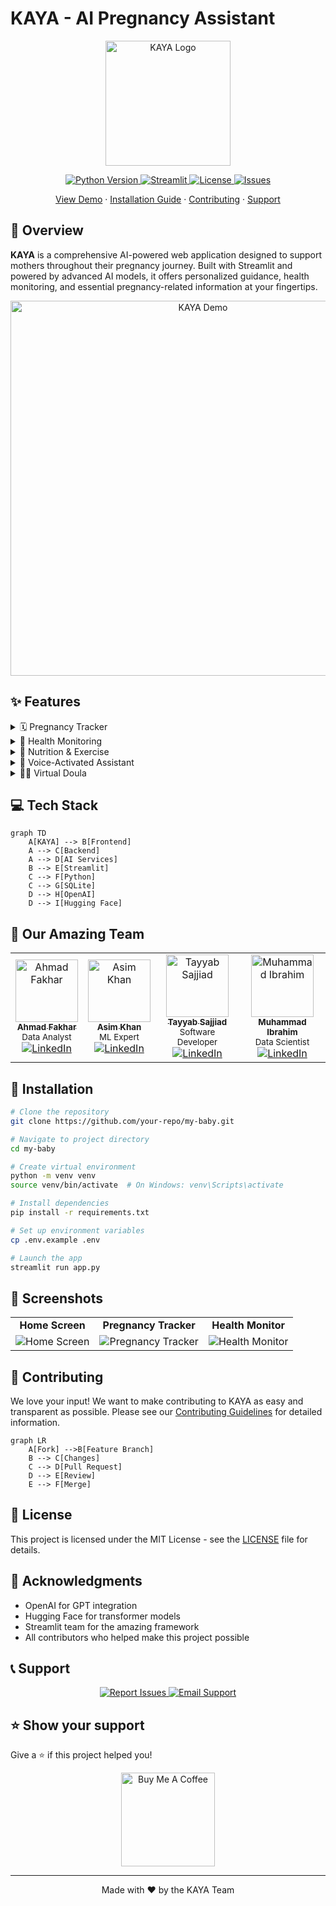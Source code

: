# KAYA - AI Pregnancy Assistant

<p align="center">
    <img src="path_to_your_logo.png" alt="KAYA Logo" width="200"/>
</p>

<p align="center">
    <a href="https://www.python.org/downloads/">
        <img src="https://img.shields.io/badge/Python-3.8%2B-blue?style=for-the-badge&logo=python&logoColor=white" alt="Python Version"/>
    </a>
    <a href="https://streamlit.io">
        <img src="https://img.shields.io/badge/Streamlit-1.28%2B-FF4B4B?style=for-the-badge&logo=streamlit&logoColor=white" alt="Streamlit"/>
    </a>
    <a href="LICENSE">
        <img src="https://img.shields.io/badge/License-MIT-green?style=for-the-badge" alt="License"/>
    </a>
    <a href="https://github.com/your-repo/my-baby/issues">
        <img src="https://img.shields.io/github/issues/your-repo/my-baby?style=for-the-badge" alt="Issues"/>
    </a>
</p>

<p align="center">
    <a href="#demo">View Demo</a>
    ·
    <a href="#installation">Installation Guide</a>
    ·
    <a href="#contributing">Contributing</a>
    ·
    <a href="#support">Support</a>
</p>

## 🌟 Overview

**KAYA** is a comprehensive AI-powered web application designed to support mothers throughout their pregnancy journey. Built with Streamlit and powered by advanced AI models, it offers personalized guidance, health monitoring, and essential pregnancy-related information at your fingertips.

<p align="center">
    <img src="path_to_demo.gif" alt="KAYA Demo" width="600"/>
</p>

## ✨ Features

<details>
<summary>🗓️ Pregnancy Tracker</summary>
<br>
• Week-by-week development tracking<br>
• Important milestone notifications<br>
• Customized pregnancy timeline<br>
• Baby growth visualization
</details>

<details>
<summary>🏥 Health Monitoring</summary>
<br>
• Mental health assessment and tips<br>
• Physical symptom checker<br>
• Automated health alerts<br>
• Mood tracking and analysis
</details>

<details>
<summary>🥗 Nutrition & Exercise</summary>
<br>
• Trimester-specific meal plans<br>
• Safe exercise routines<br>
• Nutritional recommendations<br>
• Customized workout schedules
</details>

<details>
<summary>🎤 Voice-Activated Assistant</summary>
<br>
• Hands-free interaction<br>
• Voice command support<br>
• Natural language processing<br>
• Multi-language support
</details>

<details>
<summary>👩‍⚕️ Virtual Doula</summary>
<br>
• Labor preparation guidance<br>
• Postpartum care information<br>
• 24/7 AI-powered support<br>
• Emergency protocol assistance
</details>

## 💻 Tech Stack

```mermaid
graph TD
    A[KAYA] --> B[Frontend]
    A --> C[Backend]
    A --> D[AI Services]
    B --> E[Streamlit]
    C --> F[Python]
    C --> G[SQLite]
    D --> H[OpenAI]
    D --> I[Hugging Face]
```

## 👥 Our Amazing Team
<center>
<table>
<tr>
    <td align="center">
        <a href="https://github.com/Ahmad-Fakhar">
            <img src="https://github.com/Ahmad-Fakhar.png" width="100px;" alt="Ahmad Fakhar"/><br />
            <sub><b>Ahmad Fakhar</b></sub>
        </a>
        <br />
        <sub>Data Analyst</sub>
        <br />
        <a href="https://www.linkedin.com/in/ahmad-fakhar-357742258/">
            <img src="https://img.shields.io/badge/-LinkedIn-blue?style=flat-square&logo=linkedin" alt="LinkedIn"/>
        </a>
    </td>
    <td align="center">
        <a href="https://github.com/Asimbaloch">
            <img src="https://avatars.githubusercontent.com/u/85347127?v=4" width="100px;" alt="Asim Khan"/><br />
            <sub><b>Asim Khan</b></sub>
        </a>
        <br />
        <sub>ML Expert</sub>
        <br />
        <a href="https://www.linkedin.com/in/asim-khan-baloch/">
            <img src="https://img.shields.io/badge/-LinkedIn-blue?style=flat-square&logo=linkedin" alt="LinkedIn"/>
        </a>
    </td>
    <td align="center">
        <a href="https://github.com/devtayyabsajjad">
            <img src="https://avatars.githubusercontent.com/u/124726671?v=4" width="100px;" alt="Tayyab Sajjiad"/><br />
            <sub><b>Tayyab Sajjiad</b></sub>
        </a>
        <br />
        <sub>Software Developer</sub>
        <br />
        <a href="http://www.linkedin.com/in/tayyab-sajjad-156ab2267">
            <img src="https://img.shields.io/badge/-LinkedIn-blue?style=flat-square&logo=linkedin" alt="LinkedIn"/>
        </a>
    </td>
    <td align="center">
        <a href="https://github.com/muhammadibrahim313">
            <img src="https://github.com/muhammadibrahim313.png" width="100px;" alt="Muhammad Ibrahim"/><br />
            <sub><b>Muhammad Ibrahim</b></sub>
        </a>
        <br />
        <sub>Data Scientist</sub>
        <br />
        <a href="https://www.linkedin.com/in/muhammad-ibrahim-qasmi-9876a1297/">
            <img src="https://img.shields.io/badge/-LinkedIn-blue?style=flat-square&logo=linkedin" alt="LinkedIn"/>
        </a>
    </td>
</tr>
</table></center>

## 🚀 Installation

```bash
# Clone the repository
git clone https://github.com/your-repo/my-baby.git

# Navigate to project directory
cd my-baby

# Create virtual environment
python -m venv venv
source venv/bin/activate  # On Windows: venv\Scripts\activate

# Install dependencies
pip install -r requirements.txt

# Set up environment variables
cp .env.example .env

# Launch the app
streamlit run app.py
```

## 📸 Screenshots

<p align="center">
<table>
    <tr>
        <td align="center"><b>Home Screen</b></td>
        <td align="center"><b>Pregnancy Tracker</b></td>
        <td align="center"><b>Health Monitor</b></td>
    </tr>
    <tr>
        <td><img src="path_to_home_screenshot.png" alt="Home Screen"/></td>
        <td><img src="path_to_tracker_screenshot.png" alt="Pregnancy Tracker"/></td>
        <td><img src="path_to_health_screenshot.png" alt="Health Monitor"/></td>
    </tr>
</table>
</p>

## 🤝 Contributing

We love your input! We want to make contributing to KAYA as easy and transparent as possible. Please see our [Contributing Guidelines](CONTRIBUTING.md) for detailed information.

```mermaid
graph LR
    A[Fork] -->B[Feature Branch]
    B --> C[Changes]
    C --> D[Pull Request]
    D --> E[Review]
    E --> F[Merge]
```

## 📄 License

This project is licensed under the MIT License - see the [LICENSE](LICENSE) file for details.

## 🙏 Acknowledgments

- OpenAI for GPT integration
- Hugging Face for transformer models
- Streamlit team for the amazing framework
- All contributors who helped make this project possible

## 📞 Support

<p align="center">
    <a href="https://github.com/your-repo/my-baby/issues">
        <img src="https://img.shields.io/badge/Report%20Issues-GitHub-green?style=for-the-badge&logo=github" alt="Report Issues"/>
    </a>
    <a href="mailto:support@mybaby.com">
        <img src="https://img.shields.io/badge/Email%20Support-Mail-red?style=for-the-badge&logo=gmail" alt="Email Support"/>
    </a>
</p>

## ⭐ Show your support

Give a ⭐️ if this project helped you!

<p align="center">
    <a href="https://www.buymeacoffee.com/yourprofile">
        <img src="https://cdn.buymeacoffee.com/buttons/v2/default-yellow.png" alt="Buy Me A Coffee" width="150"/>
    </a>
</p>

---

<p align="center">Made with ❤️ by the KAYA Team</p>
